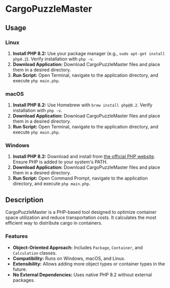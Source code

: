 # CargoPuzzleMaster

## Usage

### Linux

1.  **Install PHP 8.2:** Use your package manager (e.g., `sudo apt-get install php8.2`). Verify installation with `php -v`.
2.  **Download Application:** Download CargoPuzzleMaster files and place them in a desired directory.
3.  **Run Script:** Open Terminal, navigate to the application directory, and execute `php main.php`.

### macOS

1.  **Install PHP 8.2:** Use Homebrew with `brew install php@8.2`. Verify installation with `php -v`.
2.  **Download Application:** Download CargoPuzzleMaster files and place them in a desired directory.
3.  **Run Script:** Open Terminal, navigate to the application directory, and execute `php main.php`.

### Windows

1.  **Install PHP 8.2:** Download and install from [the official PHP website](https://www.php.net/downloads). Ensure PHP is added to your system's PATH.
2.  **Download Application:** Download CargoPuzzleMaster files and place them in a desired directory.
3.  **Run Script:** Open Command Prompt, navigate to the application directory, and execute `php main.php`.

## Description

CargoPuzzleMaster is a PHP-based tool designed to optimize container space utilization and reduce transportation costs. It calculates the most efficient way to distribute cargo in containers.

### Features

-   **Object-Oriented Approach:** Includes `Package`, `Container`, and `Calculation` classes.
-   **Compatibility:** Runs on Windows, macOS, and Linux.
-   **Extensibility:** Allows adding more object types or container types in the future.
-   **No External Dependencies:** Uses native PHP 8.2 without external packages.